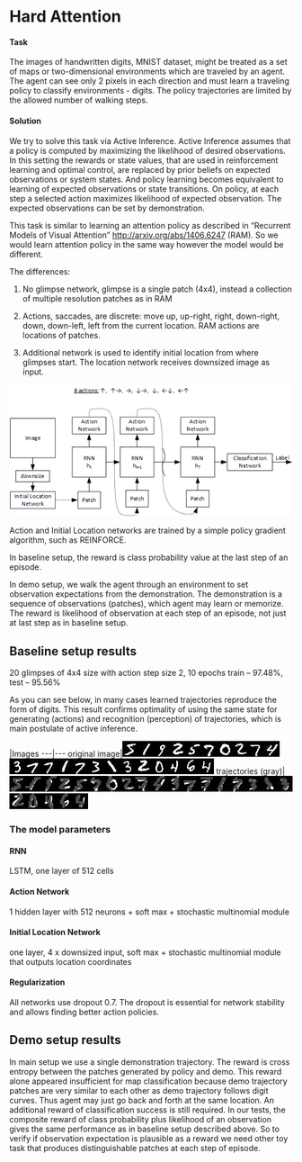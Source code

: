 # Hard Attention

#### Task
The images of handwritten digits, MNIST dataset, might be treated as a set of maps or two-dimensional environments which are traveled by an agent. The agent can see only 2 pixels in each direction and must learn a traveling policy to classify environments - digits. The policy trajectories are limited by the allowed number of walking steps.

#### Solution
We try to solve this task via Active Inference. Active Inference assumes that a policy is computed by maximizing the likelihood of desired observations. In this setting the rewards or state values, that are used in reinforcement learning and optimal control, are replaced by prior beliefs on expected observations or system states. And policy learning becomes equivalent to learning of expected observations  or state transitions. On policy, at each step a selected action maximizes likelihood of expected observation. The expected observations can be set by demonstration.

This task is similar to learning an attention policy as described in “Recurrent Models of Visual Attention” http://arxiv.org/abs/1406.6247 (RAM). So we would learn attention policy in the same way however the model would be different.

The differences:

1) No glimpse network, glimpse is a single patch (4x4), instead a collection of multiple resolution patches as in RAM

2) Actions, saccades, are discrete: move up, up-right, right, down-right, down, down-left, left from the current location. RAM actions are locations of patches.

3) Additional network is used to identify initial location from where glimpses start. The location network receives downsized image as input.

![alt tag](drawing.png)

Action and Initial Location networks are trained by a simple policy gradient algorithm, such as REINFORCE.

In baseline setup, the reward is class probability value at the last step of an episode.

In demo setup, we walk the agent through an environment to set observation expectations from the demonstration. The demonstration is a sequence of observations (patches), which agent may learn or memorize.  The reward is likelihood of observation at each step of an episode, not just at last step as in baseline setup.

## Baseline setup results
20 glimpses of 4x4 size with action step size 2, 10 epochs
train – 97.48%, test – 95.56%

As you can see below, in many cases learned trajectories reproduce the form of digits. This result confirms optimality of using the same state for generating (actions) and recognition (perception) of trajectories, which is main postulate of active inference.

 |Images
---|---
original image|![alt tag](samples/actions_1.jpg)![alt tag](samples/actions_4.jpg)![alt tag](samples/actions_20.jpg)![alt tag](samples/actions_26.jpg)![alt tag](samples/actions_48.jpg)![alt tag](samples/actions_53.jpg)![alt tag](samples/actions_57.jpg)![alt tag](samples/actions_77.jpg)![alt tag](samples/actions_85.jpg)![alt tag](samples/actions_90.jpg)![alt tag](samples/actions_99.jpg)![alt tag](samples/actions_102.jpg)![alt tag](samples/actions_104.jpg)![alt tag](samples/actions_106.jpg)![alt tag](samples/actions_124.jpg)![alt tag](samples/actions_131.jpg)![alt tag](samples/actions_135.jpg)![alt tag](samples/actions_137.jpg)![alt tag](samples/actions_188.jpg)![alt tag](samples/actions_217.jpg)![alt tag](samples/actions_218.jpg)![alt tag](samples/actions_239.jpg)![alt tag](samples/actions_315.jpg)
trajectories (gray)|![alt tag](samples/actions_1-5.jpg)![alt tag](samples/actions_4-1.jpg)![alt tag](samples/actions_20-9.jpg)![alt tag](samples/actions_26-2.jpg)![alt tag](samples/actions_48-5.jpg)![alt tag](samples/actions_53-7.jpg)![alt tag](samples/actions_57-10.jpg)![alt tag](samples/actions_77-2.jpg)![alt tag](samples/actions_85-7.jpg)![alt tag](samples/actions_90-4.jpg)![alt tag](samples/actions_99-3.jpg)![alt tag](samples/actions_102-7.jpg)![alt tag](samples/actions_104-7.jpg)![alt tag](samples/actions_106-1.jpg)![alt tag](samples/actions_124-7.jpg)![alt tag](samples/actions_131-3.jpg)![alt tag](samples/actions_135-1.jpg)![alt tag](samples/actions_137-3.jpg)![alt tag](samples/actions_188-2.jpg)![alt tag](samples/actions_217-10.jpg)![alt tag](samples/actions_218-4.jpg)![alt tag](samples/actions_239-6.jpg)![alt tag](samples/actions_315-4.jpg)

### The model parameters
#### RNN
LSTM, one layer of 512 cells

#### Action Network
1 hidden layer with 512 neurons + soft max + stochastic multinomial module

#### Initial Location Network
one layer, 4 x downsized input, soft max + stochastic multinomial module that outputs location coordinates

#### Regularization
All networks use dropout 0.7. The dropout is essential for network stability and allows finding better action policies.

## Demo setup results
In main setup we use a single demonstration trajectory. The reward is cross entropy between the patches generated by policy and demo. This reward alone appeared insufficient for map classification because demo trajectory patches are very similar to each other as demo trajectory follows digit curves. Thus agent may just go back and forth at the same location. An additional reward of classification success is still required. In our tests, the composite reward of class probability plus likelihood of an observation gives the same performance as in baseline setup described above. So to verify if observation expectation is plausible as a reward we need other toy task that produces distinguishable patches at each step of episode.

